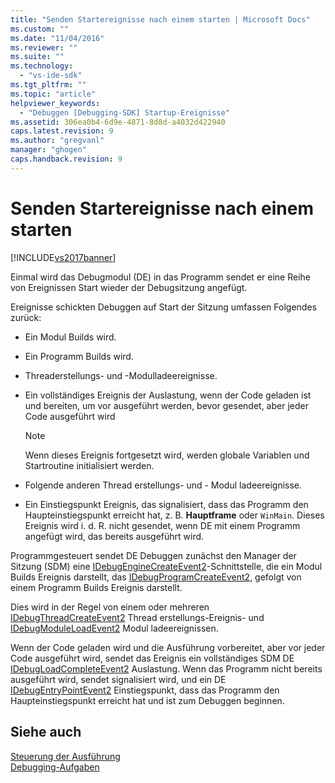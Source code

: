 ```yaml
---
title: "Senden Startereignisse nach einem starten | Microsoft Docs"
ms.custom: ""
ms.date: "11/04/2016"
ms.reviewer: ""
ms.suite: ""
ms.technology: 
  - "vs-ide-sdk"
ms.tgt_pltfrm: ""
ms.topic: "article"
helpviewer_keywords: 
  - "Debuggen [Debugging-SDK] Startup-Ereignisse"
ms.assetid: 306ea0b4-6d9e-4871-8d8d-a4032d422940
caps.latest.revision: 9
ms.author: "gregvanl"
manager: "ghogen"
caps.handback.revision: 9
---
```

# Senden Startereignisse nach einem starten
[!INCLUDE[vs2017banner](../../code-quality/includes/vs2017banner.md)]

Einmal wird das Debugmodul \(DE\) in das Programm sendet er eine Reihe von Ereignissen Start wieder der Debugsitzung angefügt.  
  
 Ereignisse schickten Debuggen auf Start der Sitzung umfassen Folgendes zurück:  
  
-   Ein Modul Builds wird.  
  
-   Ein Programm Builds wird.  
  
-   Threaderstellungs\- und \-Modulladeereignisse.  
  
-   Ein vollständiges Ereignis der Auslastung, wenn der Code geladen ist und bereiten, um vor ausgeführt werden, bevor gesendet, aber jeder Code ausgeführt wird  
  
    > [!NOTE]
    >  Wenn dieses Ereignis fortgesetzt wird, werden globale Variablen und Startroutine initialisiert werden.  
  
-   Folgende anderen Thread erstellungs\- und \- Modul ladeereignisse.  
  
-   Ein Einstiegspunkt Ereignis, das signalisiert, dass das Programm den Haupteinstiegspunkt erreicht hat, z. B. **Hauptframe** oder `WinMain`.  Dieses Ereignis wird i. d. R. nicht gesendet, wenn DE mit einem Programm angefügt wird, das bereits ausgeführt wird.  
  
 Programmgesteuert sendet DE Debuggen zunächst den Manager der Sitzung \(SDM\) eine [IDebugEngineCreateEvent2](../../extensibility/debugger/reference/idebugenginecreateevent2.md)\-Schnittstelle, die ein Modul Builds Ereignis darstellt, das [IDebugProgramCreateEvent2](../../extensibility/debugger/reference/idebugprogramcreateevent2.md), gefolgt von einem Programm Builds Ereignis darstellt.  
  
 Dies wird in der Regel von einem oder mehreren [IDebugThreadCreateEvent2](../../extensibility/debugger/reference/idebugthreadcreateevent2.md) Thread erstellungs\-Ereignis\- und [IDebugModuleLoadEvent2](../../extensibility/debugger/reference/idebugmoduleloadevent2.md) Modul ladeereignissen.  
  
 Wenn der Code geladen wird und die Ausführung vorbereitet, aber vor jeder Code ausgeführt wird, sendet das Ereignis ein vollständiges SDM DE [IDebugLoadCompleteEvent2](../../extensibility/debugger/reference/idebugloadcompleteevent2.md) Auslastung.  Wenn das Programm nicht bereits ausgeführt wird, sendet signalisiert wird, und ein DE [IDebugEntryPointEvent2](../../extensibility/debugger/reference/idebugentrypointevent2.md) Einstiegspunkt, dass das Programm den Haupteinstiegspunkt erreicht hat und ist zum Debuggen beginnen.  
  
## Siehe auch  
 [Steuerung der Ausführung](../../extensibility/debugger/control-of-execution.md)   
 [Debugging\-Aufgaben](../../extensibility/debugger/debugging-tasks.md)